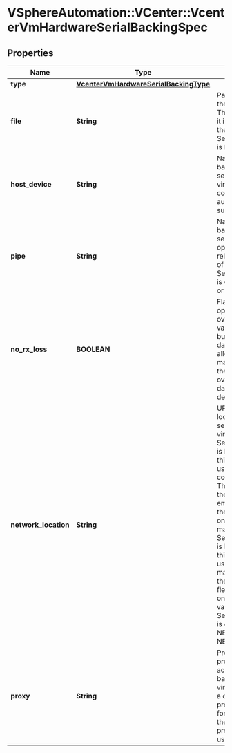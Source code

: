 # VSphereAutomation::VCenter::VcenterVmHardwareSerialBackingSpec

## Properties
Name | Type | Description | Notes
------------ | ------------- | ------------- | -------------
**type** | [**VcenterVmHardwareSerialBackingType**](VcenterVmHardwareSerialBackingType.md) |  | [optional] 
**file** | **String** | Path of the file backing the virtual serial port. This field is optional and it is only relevant when the value of Serial.BackingSpec.type is FILE. | [optional] 
**host_device** | **String** | Name of the device backing the virtual serial port.    If unset, the virtual serial port will be configured to automatically detect a suitable host device. | [optional] 
**pipe** | **String** | Name of the pipe backing the virtual serial port. This field is optional and it is only relevant when the value of Serial.BackingSpec.type is one of PIPE_SERVER or PIPE_CLIENT. | [optional] 
**no_rx_loss** | **BOOLEAN** | Flag that enables optimized data transfer over the pipe. When the value is true, the host buffers data to prevent data overrun. This allows the virtual machine to read all of the data transferred over the pipe with no data loss. If unset, defaults to false. | [optional] 
**network_location** | **String** | URI specifying the location of the network service backing the virtual serial port.     - If Serial.BackingSpec.type is NETWORK_SERVER, this field is the location used by clients to connect to this server. The hostname part of the URI should either be empty or should specify the address of the host on which the virtual machine is running.    - If Serial.BackingSpec.type is NETWORK_CLIENT, this field is the location used by the virtual machine to connect to the remote server.   This field is optional and it is only relevant when the value of Serial.BackingSpec.type is one of NETWORK_SERVER or NETWORK_CLIENT. | [optional] 
**proxy** | **String** | Proxy service that provides network access to the network backing. If set, the virtual machine initiates a connection with the proxy service and forwards the traffic to the proxy. If unset, no proxy service should be used. | [optional] 


